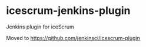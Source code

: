 icescrum-jenkins-plugin
=======================

Jenkins plugin for iceScrum

Moved to https://github.com/jenkinsci/icescrum-plugin
